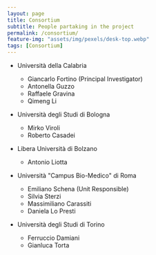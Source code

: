 ```yaml
---
layout: page
title: Consortium
subtitle: People partaking in the project
permalink: /consortium/
feature-img: "assets/img/pexels/desk-top.webp"
tags: [Consortium]
---
```


 * Università della Calabria
   - Giancarlo Fortino (Principal Investigator)
   - Antonella Guzzo
   - Raffaele Gravina
   - Qimeng Li
  
 * Università degli Studi di Bologna
   - Mirko Viroli
   - Roberto Casadei
   
 * Libera Università di Bolzano
   - Antonio Liotta
   
 * Università "Campus Bio-Medico" di Roma
   - Emiliano Schena (Unit Responsible)
   - Silvia Sterzi
   - Massimiliano Carassiti
   - Daniela Lo Presti
   
 * Università degli Studi di Torino
   - Ferruccio Damiani
   - Gianluca Torta